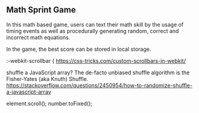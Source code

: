 ## Math Sprint Game
In this math based game, users can text their math skill by the usage of timing events as well as procedurally generating random, correct and incorrect math equations.

In the game, the best score can be stored in local storage.


:-webkit-scrollbar {
    https://css-tricks.com/custom-scrollbars-in-webkit/

shuffle a JavaScript array?  The de-facto unbiased shuffle algorithm is the Fisher-Yates (aka Knuth) Shuffle.  
    https://stackoverflow.com/questions/2450954/how-to-randomize-shuffle-a-javascript-array

element.scroll(); 
number.toFixed();